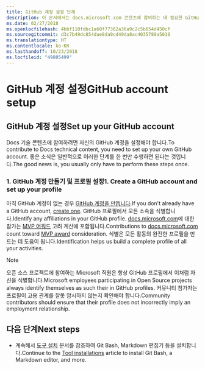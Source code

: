 ```yaml
---
title: GitHub 계정 설정 단계
description: 이 문서에서는 docs.microsoft.com 콘텐츠에 참여하는 데 필요한 GitHub 계정을 설정하는 프로세스를 단계별로 안내합니다.
ms.date: 02/27/2018
ms.openlocfilehash: 4bbf110fdbc1a60f77362a36a9c2c5b654d450cf
ms.sourcegitcommit: d3c7b49dc854dae8da9cd49da8ac4035789a5010
ms.translationtype: HT
ms.contentlocale: ko-KR
ms.lasthandoff: 10/23/2018
ms.locfileid: "49805499"
---
```

# <a name="github-account-setup"></a><span data-ttu-id="988f4-103">GitHub 계정 설정</span><span class="sxs-lookup"><span data-stu-id="988f4-103">GitHub account setup</span></span>

## <a name="set-up-your-github-account"></a><span data-ttu-id="988f4-104">GitHub 계정 설정</span><span class="sxs-lookup"><span data-stu-id="988f4-104">Set up your GitHub account</span></span>

<span data-ttu-id="988f4-105">Docs 기술 콘텐츠에 참여하려면 자신의 GitHub 계정을 설정해야 합니다.</span><span class="sxs-lookup"><span data-stu-id="988f4-105">To contribute to Docs technical content, you need to set up your own GitHub account.</span></span> <span data-ttu-id="988f4-106">좋은 소식은 일반적으로 이러한 단계를 한 번만 수행하면 된다는 것입니다.</span><span class="sxs-lookup"><span data-stu-id="988f4-106">The good news is, you usually only have to perform these steps once.</span></span>

### <a name="1-create-a-github-account-and-set-up-your-profile"></a><span data-ttu-id="988f4-107">1. GitHub 계정 만들기 및 프로필 설정</span><span class="sxs-lookup"><span data-stu-id="988f4-107">1. Create a GitHub account and set up your profile</span></span>

<span data-ttu-id="988f4-108">아직 GitHub 계정이 없는 경우 [GitHub 계정을 만듭니다](https://github.com/join).</span><span class="sxs-lookup"><span data-stu-id="988f4-108">If you don't already have a GitHub account, [create one](https://github.com/join).</span></span> <span data-ttu-id="988f4-109">GitHub 프로필에서 모든 소속을 식별합니다.</span><span class="sxs-lookup"><span data-stu-id="988f4-109">Identify any affiliations in your GitHub profile.</span></span> <span data-ttu-id="988f4-110">[docs.microsoft.com](https://docs.microsoft.com)에 대한 참가는 [MVP 어워드](https://mvp.microsoft.com) 고려 계산에 포함됩니다.</span><span class="sxs-lookup"><span data-stu-id="988f4-110">Contributions to [docs.microsoft.com](https://docs.microsoft.com) count toward [MVP award](https://mvp.microsoft.com) consideration.</span></span> <span data-ttu-id="988f4-111">식별은 모든 활동의 완전한 프로필을 만드는 데 도움이 됩니다.</span><span class="sxs-lookup"><span data-stu-id="988f4-111">Identification helps us build a complete profile of all your activities.</span></span>

>[!NOTE]
> <span data-ttu-id="988f4-112">오픈 소스 프로젝트에 참여하는 Microsoft 직원은 항상 GitHub 프로필에서 이처럼 자신을 식별합니다.</span><span class="sxs-lookup"><span data-stu-id="988f4-112">Microsoft employees participating in Open Source projects always identify themselves as such their in GitHub profiles.</span></span> <span data-ttu-id="988f4-113">커뮤니티 참가자는 프로필이 고용 관계를 잘못 암시하지 않는지 확인해야 합니다.</span><span class="sxs-lookup"><span data-stu-id="988f4-113">Community contributors should ensure that their profile does not incorrectly imply an employment relationship.</span></span>

## <a name="next-steps"></a><span data-ttu-id="988f4-114">다음 단계</span><span class="sxs-lookup"><span data-stu-id="988f4-114">Next steps</span></span>

* <span data-ttu-id="988f4-115">계속해서 [도구 설치](get-started-setup-tools.md) 문서를 참조하여 Git Bash, Markdown 편집기 등을 설치합니다.</span><span class="sxs-lookup"><span data-stu-id="988f4-115">Continue to the [Tool installations](get-started-setup-tools.md) article to install Git Bash, a Markdown editor, and more.</span></span>
